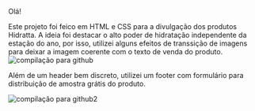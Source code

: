 Olá! 

Este projeto foi feico em HTML e CSS para a divulgação dos produtos Hidratta. A ideia foi destacar o alto poder de hidratação independente da estação do ano, por isso, utilizei alguns efeitos de transsição de imagens para deixar a imagem coerente com o texto de venda do produto.
![compilação para github](https://user-images.githubusercontent.com/92488087/141699013-6821d2d0-2515-4e17-9d00-1ece13a6e718.png)


Além de um header bem discreto, utilizei um footer com formulário para distribuição de amostra grátis do produto.


![compilação para github2](https://user-images.githubusercontent.com/92488087/141699032-d677f49b-e5df-4af9-a750-ed02dbece31c.png)



